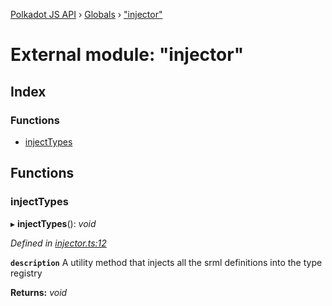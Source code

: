 [Polkadot JS API](../README.md) › [Globals](../globals.md) › ["injector"](_injector_.md)

# External module: "injector"

## Index

### Functions

* [injectTypes](_injector_.md#injecttypes)

## Functions

###  injectTypes

▸ **injectTypes**(): *void*

*Defined in [injector.ts:12](https://github.com/polkadot-js/api/blob/aed4b3ee6a/packages/types/src/injector.ts#L12)*

**`description`** A utility method that injects all the srml definitions into the type registry

**Returns:** *void*
